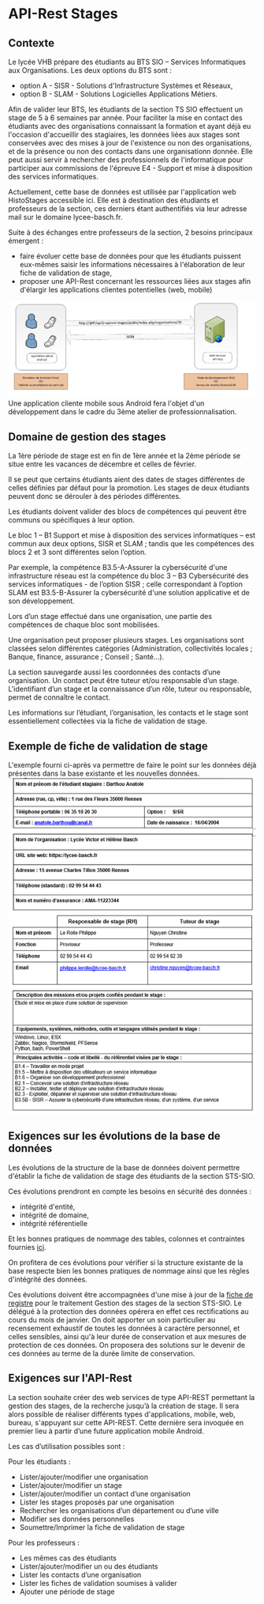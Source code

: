 # API-Rest Stages
## Contexte
Le lycée VHB prépare des étudiants au BTS SIO – Services Informatiques aux Organisations. Les deux options du BTS sont : 
- option A - SISR - Solutions d'Infrastructure Systèmes et Réseaux, 
- option B - SLAM - Solutions Logicielles Applications Métiers. 

Afin de valider leur BTS, les étudiants de la section TS SIO effectuent un stage de 5 à 6 semaines par année.
Pour faciliter la mise en contact des étudiants avec des organisations connaissant la formation et ayant déjà eu l'occasion d'accueillir des stagiaires, les données liées aux stages sont conservées avec des mises à jour de l'existence ou non des organisations, et de la présence ou non des contacts dans une organisationn donnée. Elle peut aussi servir à rechercher des professionnels de l'informatique pour participer aux commissions de l'épreuve E4 - Support et mise à disposition des services informatiques.

Actuellement, cette base de données est utilisée par l'application web HistoStages accessible ici. Elle est à destination des étudiants et professeurs de la section, ces derniers étant authentifiés via leur adresse mail sur le domaine lycee-basch.fr.

Suite à des échanges entre professeurs de la section, 2 besoins principaux émergent :

- faire évoluer cette base de données pour que les étudiants puissent eux-mêmes saisir les informations nécessaires à l'élaboration de leur fiche de validation de stage,
- proposer une API-Rest concernant les ressources liées aux stages afin d'élargir les applications clientes potentielles (web, mobile)

![Schéma application cliente et API-Rest](images/schema_client_apirest.png)
Une application cliente mobile sous Android fera l'objet d'un développement dans le cadre du 3ème atelier de professionnalisation.

## Domaine de gestion des stages
La 1ère période de stage est en fin de 1ère année et la 2ème période se situe entre les vacances de décembre et celles de février. 

Il se peut que certains étudiants aient des dates de stages différentes de celles définies par défaut pour la promotion. Les stages de deux étudiants peuvent donc se dérouler à des périodes différentes.  

Les étudiants doivent valider des blocs de compétences qui peuvent être communs ou spécifiques à leur option. 

Le bloc 1 – B1 Support et mise à disposition des services informatiques – est commun aux deux options, SISR et SLAM ; tandis que les compétences des blocs 2 et 3 sont différentes selon l’option. 

Par exemple, la compétence B3.5-A-Assurer la cybersécurité d'une infrastructure réseau est la compétence du bloc 3 – B3 Cybersécurité des services informatiques - de l’option SISR ; celle correspondant à l’option SLAM est B3.5-B-Assurer la cybersécurité d'une solution applicative et de son développement. 

Lors d’un stage effectué dans une organisation, une partie des compétences de chaque bloc sont mobilisées.

Une organisation peut proposer plusieurs stages. Les organisations sont classées selon différentes catégories (Administration, collectivités locales ; Banque, finance, assurance ; Conseil ; Santé...).  

La section sauvegarde aussi les coordonnées des contacts d’une organisation. Un contact peut être tuteur et/ou responsable d’un stage. L'identifiant d’un stage et la connaissance d’un rôle, tuteur ou responsable, permet de connaître le contact.  

Les informations sur l’étudiant, l’organisation, les contacts et le stage sont essentiellement collectées via la fiche de validation de stage. 

## Exemple de fiche de validation de stage
L'exemple fourni ci-après va permettre de faire le point sur les données déjà présentes dans la base existante et les nouvelles données.
![Exemple fiche de validation](images/fiche_validation_exemple.png)

## Exigences sur les évolutions de la base de données
Les évolutions de la structure de la base de données doivent permettre d'établir la fiche de validation de stage des étudiants de la section STS-SIO.

Ces évolutions prendront en compte les besoins en sécurité des données :
- intégrité d'entité,
- intégrité de domaine,
- intégrité référentielle

Et les bonnes pratiques de nommage des tables, colonnes et contraintes fournies [ici](bd_guidelines.md).
 
On profitera de ces évolutions pour vérifier si la structure existante de la base respecte bien les bonnes pratiques de nommage ainsi que les règles d'intégrité des données.

Ces évolutions doivent être accompagnées d'une mise à jour de la [fiche de registre](ap32_fiche_registre_gestion_stages.xlsx) pour le traitement Gestion des stages de la section STS-SIO. Le délégué à la protection des données opérera en effet ces rectifications au cours du mois de janvier.
On doit apporter un soin particulier au recensement exhaustif de toutes les données à caractère personnel, et celles sensibles, ainsi qu'à leur durée de conservation et aux mesures de protection de ces données.
On proposera des solutions sur le devenir de ces données au terme de la durée limite de conservation.

## Exigences sur l'API-Rest
La section souhaite créer des web services de type API-REST permettant la gestion des stages, de la recherche jusqu’à la création de stage. Il sera alors possible de réaliser différents types d'applications, mobile, web, bureau, s'appuyant sur cette API-REST. Cette dernière sera invoquée en premier lieu à partir d’une future application mobile Android. 

Les cas d’utilisation possibles sont : 

Pour les étudiants :
- Lister/ajouter/modifier une organisation 
- Lister/ajouter/modifier un stage 
- Lister/ajouter/modifier un contact d’une organisation 
- Lister les stages proposés par une organisation 
- Rechercher les organisations d’un département ou d’une ville 
- Modifier ses données personnelles 
- Soumettre/Imprimer la fiche de validation de stage 

Pour les professeurs :
- Les mêmes cas des étudiants 
- Lister/ajouter/modifier un ou des étudiants 
- Lister les contacts d’une organisation 
- Lister les fiches de validation soumises à valider 
- Ajouter une période de stage